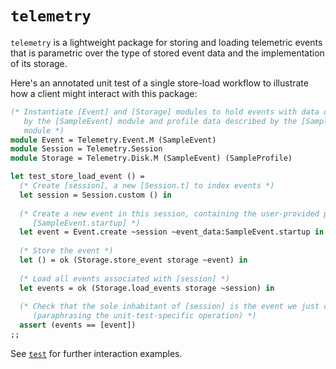 # `telemetry`

`telemetry` is a lightweight package for storing and loading telemetric events
that is parametric over the type of stored event data and the implementation of
its storage.

Here's an annotated unit test of a single store-load workflow to illustrate how
a client might interact with this package:
```ocaml
(* Instantiate [Event] and [Storage] modules to hold events with data described
   by the [SampleEvent] module and profile data described by the [SampleProfile]
   module *)
module Event = Telemetry.Event.M (SampleEvent)
module Session = Telemetry.Session
module Storage = Telemetry.Disk.M (SampleEvent) (SampleProfile)

let test_store_load_event () =
  (* Create [session], a new [Session.t] to index events *)
  let session = Session.custom () in
  
  (* Create a new event in this session, containing the user-provided payload
     [SampleEvent.startup] *)
  let event = Event.create ~session ~event_data:SampleEvent.startup in
  
  (* Store the event *)
  let () = ok (Storage.store_event storage ~event) in
  
  (* Load all events associated with [session] *)
  let events = ok (Storage.load_events storage ~session) in
  
  (* Check that the sole inhabitant of [session] is the event we just created
     (paraphrasing the unit-test-specific operation) *)
  assert (events == [event])
;;
```

See [`test`](./test) for further interaction examples.

